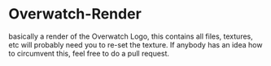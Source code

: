 # Overwatch-Render
basically a render of the Overwatch Logo,
this contains all files, textures, etc
will probably need you to re-set the texture. 
If anybody has an idea how to circumvent this, 
feel free to do a pull request. 
